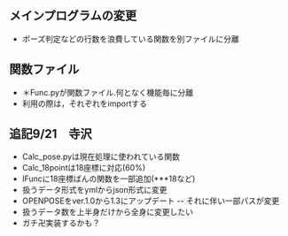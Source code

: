 ## メインプログラムの変更
- ポーズ判定などの行数を浪費している関数を別ファイルに分離

## 関数ファイル
- ＊Func.pyが関数ファイル.何となく機能毎に分離
- 利用の際は，それぞれをimportする

## 追記9/21　寺沢
- Calc_pose.pyは現在処理に使われている関数
- Calc_18pointは18座標に対応(60%)
- lFuncに18座標ばんの関数を一部追加(***18など)
- 扱うデータ形式をymlからjson形式に変更
- OPENPOSEをver.1.0から1.3にアップデート  -- それに伴い一部パスが変更
- 扱うデータ数を上半身だけから全身に変更したい
- ガチ卍実装するかも？
